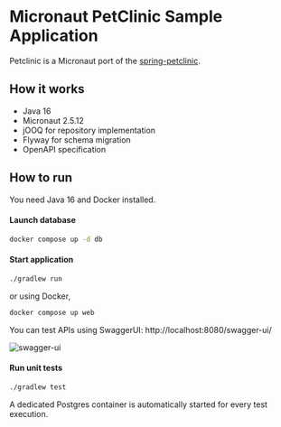 # Micronaut PetClinic Sample Application

Petclinic is a Micronaut port of the [spring-petclinic](https://github.com/spring-projects/spring-petclinic).

## How it works

- Java 16
- Micronaut 2.5.12
- jOOQ for repository implementation
- Flyway for schema migration
- OpenAPI specification

## How to run

You need Java 16 and Docker installed.

#### Launch database

```bash
docker compose up -d db
```

#### Start application

```bash
./gradlew run
```

or using Docker,

```bash
docker compose up web
```

You can test APIs using SwaggerUI: http://localhost:8080/swagger-ui/

<img src="https://gyazo.com/62b34ec3985272e02a7ae3cffecfdb4d.png" alt="swagger-ui">

#### Run unit tests

```bash
./gradlew test
```

A dedicated Postgres container is automatically started for every test execution.
